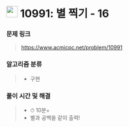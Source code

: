 # <img src="https://static.solved.ac/tier_small/3.svg" width=30> 10991: 별 찍기 - 16

### 문제 링크
> https://www.acmicpc.net/problem/10991

### 알고리즘 분류
>- 구현

### 풀이 시간 및 해결
>- ⏱ 10분+
>- 별과 공백을 같이 출력!